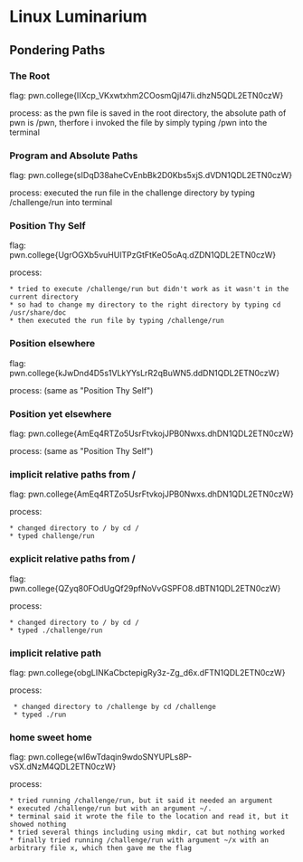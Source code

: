 # Linux Luminarium
## Pondering Paths
### The Root
flag: pwn.college{IIXcp_VKxwtxhm2COosmQjl47li.dhzN5QDL2ETN0czW}

process: as the pwn file is saved in the root directory, the absolute path of pwn is /pwn, therfore i invoked the file by simply typing /pwn into the terminal

### Program and Absolute Paths
flag: pwn.college{sIDqD38aheCvEnbBk2D0Kbs5xjS.dVDN1QDL2ETN0czW}

process: executed the run file in the challenge directory by typing /challenge/run into terminal

### Position Thy Self
flag: pwn.college{UgrOGXb5vuHUlTPzGtFtKeO5oAq.dZDN1QDL2ETN0czW}

process: 

    * tried to execute /challenge/run but didn't work as it wasn't in the current directory
    * so had to change my directory to the right directory by typing cd /usr/share/doc
    * then executed the run file by typing /challenge/run

    
### Position elsewhere
flag: pwn.college{kJwDnd4D5s1VLkYYsLrR2qBuWN5.ddDN1QDL2ETN0czW}

process: (same as "Position Thy Self")


### Position yet elsewhere
flag: pwn.college{AmEq4RTZo5UsrFtvkojJPB0Nwxs.dhDN1QDL2ETN0czW}

process: (same as "Position Thy Self")


### implicit relative paths from /
flag: pwn.college{AmEq4RTZo5UsrFtvkojJPB0Nwxs.dhDN1QDL2ETN0czW}

process: 

    * changed directory to / by cd /
    * typed challenge/run


### explicit relative paths from /
flag: pwn.college{QZyq80FOdUgQf29pfNoVvGSPFO8.dBTN1QDL2ETN0czW}

process:

    * changed directory to / by cd /
    * typed ./challenge/run


### implicit relative path
flag: pwn.college{obgLINKaCbctepigRy3z-Zg_d6x.dFTN1QDL2ETN0czW}

process: 

     * changed directory to /challenge by cd /challenge
     * typed ./run


### home sweet home
flag: pwn.college{wI6wTdaqin9wdoSNYUPLs8P-vSX.dNzM4QDL2ETN0czW}

process: 

    * tried running /challenge/run, but it said it needed an argument
    * executed /challenge/run but with an argument ~/.
    * terminal said it wrote the file to the location and read it, but it showed nothing
    * tried several things including using mkdir, cat but nothing worked
    * finally tried running /challenge/run with argument ~/x with an arbitrary file x, which then gave me the flag
